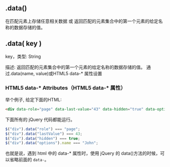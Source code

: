## .data()

在匹配元素上存储任意相关数据 或 返回匹配的元素集合中的第一个元素的给定名称的数据存储的值。

## .data( key )
key，类型: String

描述: 返回匹配的元素集合中的第一个元素的给定名称的数据存储的值。 通过.data(name, value)或HTML5 data-* 属性设置

### HTML5 data-* Attributes（HTML5 data-* 属性）

举个例子, 给定下面的HTML:
```html
<div data-role="page" data-last-value="43" data-hidden="true" data-options='{"name":"John"}'></div>
```
下面所有的 jQuery 代码都能运行。
```js
$("div").data("role") === "page";
$("div").data("lastValue") === 43;
$("div").data("hidden") === true;
$("div").data("options").name === "John";
```
也就是说，遇到 html 中的 data-* 属性时，使用 jQuery 的 data()方法的时候，可以省略前面的 `data-`。
